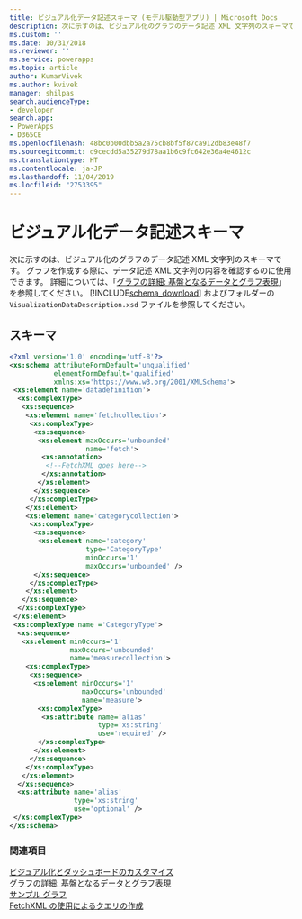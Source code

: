 ```yaml
---
title: ビジュアル化データ記述スキーマ (モデル駆動型アプリ) | Microsoft Docs
description: 次に示すのは、ビジュアル化のグラフのデータ記述 XML 文字列のスキーマです。 グラフを作成する際に、データ記述 XML 文字列の内容を確認するのに使用できます。
ms.custom: ''
ms.date: 10/31/2018
ms.reviewer: ''
ms.service: powerapps
ms.topic: article
author: KumarVivek
ms.author: kvivek
manager: shilpas
search.audienceType:
- developer
search.app:
- PowerApps
- D365CE
ms.openlocfilehash: 48bc0b00dbb5a2a75cb8bf5f87ca912db83e48f7
ms.sourcegitcommit: d9cecdd5a35279d78aa1b6c9fc642e36a4e4612c
ms.translationtype: HT
ms.contentlocale: ja-JP
ms.lasthandoff: 11/04/2019
ms.locfileid: "2753395"
---
```

# <a name="visualization-data-description-schema"></a>ビジュアル化データ記述スキーマ

<!-- https://docs.microsoft.com/dynamics365/customer-engagement/developer/customize-dev/visualization-data-description-schema -->

次に示すのは、ビジュアル化のグラフのデータ記述 XML 文字列のスキーマです。 グラフを作成する際に、データ記述 XML 文字列の内容を確認するのに使用できます。 詳細については、「[グラフの詳細: 基盤となるデータとグラフ表現](understand-charts-underlying-data-chart-representation.md)」を参照してください。 [!INCLUDE[schema_download](../../includes/schema-download.md)] およびフォルダーの `VisualizationDataDescription.xsd` ファイルを参照してください。  
  
## <a name="schema"></a>スキーマ  
  
```xml  
<?xml version='1.0' encoding='utf-8'?>  
<xs:schema attributeFormDefault='unqualified'  
           elementFormDefault='qualified'  
           xmlns:xs='https://www.w3.org/2001/XMLSchema'>  
 <xs:element name='datadefinition'>  
  <xs:complexType>  
   <xs:sequence>  
    <xs:element name='fetchcollection'>  
     <xs:complexType>  
      <xs:sequence>  
       <xs:element maxOccurs='unbounded'  
                   name='fetch'>  
        <xs:annotation>  
         <!--FetchXML goes here-->  
        </xs:annotation>  
       </xs:element>  
      </xs:sequence>  
     </xs:complexType>  
    </xs:element>  
    <xs:element name='categorycollection'>  
     <xs:complexType>  
      <xs:sequence>  
       <xs:element name='category'  
                   type='CategoryType'  
                   minOccurs='1'  
                   maxOccurs='unbounded' />  
      </xs:sequence>  
     </xs:complexType>  
    </xs:element>  
   </xs:sequence>  
  </xs:complexType>  
 </xs:element>  
 <xs:complexType name ='CategoryType'>  
  <xs:sequence>  
   <xs:element minOccurs='1'  
               maxOccurs='unbounded'  
               name='measurecollection'>  
    <xs:complexType>  
     <xs:sequence>  
      <xs:element minOccurs='1'  
                  maxOccurs='unbounded'  
                  name='measure'>  
       <xs:complexType>  
        <xs:attribute name='alias'  
                      type='xs:string'  
                      use='required' />  
       </xs:complexType>  
      </xs:element>  
     </xs:sequence>  
    </xs:complexType>  
   </xs:element>  
  </xs:sequence>  
  <xs:attribute name='alias'  
                type='xs:string'  
                use='optional' />  
 </xs:complexType>  
</xs:schema>  
```  
### <a name="see-also"></a>関連項目  
 [ビジュアル化とダッシュボードのカスタマイズ](customize-visualizations-dashboards.md)   
 [グラフの詳細: 基盤となるデータとグラフ表現](understand-charts-underlying-data-chart-representation.md)   
 [サンプル グラフ](sample-charts.md)   
 [FetchXML の使用によるクエリの作成](../common-data-service/use-fetchxml-construct-query.md)
